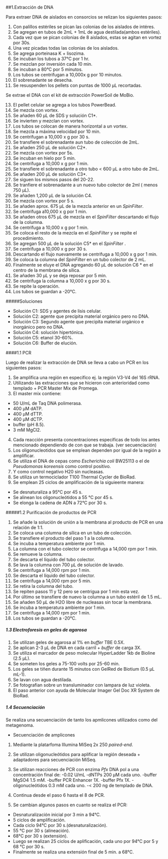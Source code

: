 ##1.Extracción de DNA

Para extraer DNA de aislados en consorcios se relizan los siguientes pasos:

1. Con palillos estériles se pican las colonias de los aislados de intéres.
2. Se agregan en tubos de 2mL + 1mL de agua destilada(ambos estériles).
3. Cada vez que se pican colonias de 8 aislados, estas se agitan en vortez por 30s.
4. Una vez picadas todas las colonias de los aislados.
5. Se agrega porteinasa K + lisozima.
6. Se incuban los tubos a 37°C por 1 hr.
7. Se mezclan por inversión cada 10 min.
8. Se incuban a 80°C por 5 minutos.
9. Los tubos se centrifugan a 10,000x g por 10 minutos.
10. El sobrenadante se desecha.
11. Se resuspenden los pellets con puntas de 1000 μL recortadas.


Se extrae el DNA con el kit de extracción PowerSoil de MoBio.

13. El pellet celular se agrega a los tubos PowerBead.
14. Se mezcla con vortex.
13. Se añaden 60 μL de SDS y solución C1*.
14. Se invierten y mezclan con vortex.
15. Los tubos se colocan de manera horizontal a un vortex.
16. Se mezcla a máxima velocidad por 10 min.
17. Se centrifugan a 10,000 x g por 30 s.
18. Se transfiere el sobrenadante aun tubo de colección de 2mL.
19. Se añaden 250 μL de solución C2*.
20. Se mezcla con vortex por 5s.
21. Se incuban en hielo por 5 min.
22. Se centrifuga a 10,000 x g por 1 min.
23. Se transfiere el sobrenadante a otro tubo < 600 μL a otro tubo de 2mL.
24. Se añaden 200 μL de solución C3*.
25. Se siguen los mismos pasos del 20-22.
26. Se tranfiere el sobrenadante a un nuevo tubo colector de 2ml ( menos 750 μL).
27. Se añaden 1,200 μL de la solución C4.
28. Se mezcla con vortex por 5 s.
29. Se añaden aprox. 675 μL de la mezcla anterior en un _SpinFilter_.
30. Se centrifuga a10,000 x g por 1 min.
31. Se añaden otros 675 μL de mezcla en el _SpinFilter_ descartando el flujo de la columna.
32. Se centrifuga a 10,000 x g por 1 min.
33. Se coloca el resto de la mezcla en el _SpinFilter_ y se repite el procedimiento.
34. Se agregan 500 μL de la solución C5* en el _SpinFilter_ .
35. Se centrifuga a 10,000 x g por 30 s.
36. Descartando el flujo nuevamente se centrifuga a 10,000 x g por 1 min.
37. Se coloca la columna del _SpinFilter_  en un tubo colector de 2 mL.
38. Finalmente se eluye el DNA agregando 60 μL de solución C6 * en el centro de la membrana de sílica.
39. Se añaden 30 μL y se deja reposar por 5 min.
40. Se centrifuga la columna a 10,000 x g por 30 s.
41. Se repite la operación.
42. Los tubos se guardan a -20°C.

#####Soluciones 

* Solución C1: SDS y agentes de lisis celular.
* Solución C2: agente que precipita material orgánico pero no DNA.
* Solución C3: Segundo agente que precipita material orgánico e inorgánico pero no DNA.
* Solución C4: solución hipertónica.
* Solución C5: etanol 30-60%.
* Solución C6: Buffer de elución.

####1.1  PCR

Luego de realizar la extracción de DNA se lleva a cabo un PCR en los siguientes pasos:

1. Se amplifica una región en especifico ej. la región V3-V4 del 16S rRNA. 
2. Utilizando las extracciones que se hicieron con anterioridad como templado + PCR Master Mix de Promega.
3. El master mix contiene:

- 50 U/mL de Taq DNA polimerasa.
- 400 μM dATP.
- 400 μM dTTP.
- 400 μM dCTP.
- buffer (pH 8.5).
- 3 mM MgCl2.

4. Cada reacción presenta concentraciones específicas de todo los antes mencionado dependiendo de con que se trabaja. (ver secuenciación)
5. Los oligonucleotidos que se emplean dependen por igual de la región a amplificar.
6. Se utiliza el DNA de cepas como _Escherichia coli_ BW25113 o el de _Pseudomonas koreensis_ como control positivo.
7. Y como control negativo H20 sin nucleasas.
8. Se utiliza un termociclador T100 Thermal Cycler de BioRad.
9. Se emplean 25 ciclos de amplificación de la siguieente manera:
- Se desnaturaliza a 95°C por 45 s.
- Se alinean los oligonucleótidos a 55 °C por 45 s.
- Se elonga la cadena de ADN a 72°C por 30 s.

#####1.2 Purificación de productos de PCR

1. Se añade la solución de unión a la membrana al producto de PCR en una relación de 1:1.
2. Se coloca una columna de sílica en un tubo de colección.
3. Se transfiere el producto del paso 1 a la columna.
4. Se incuba a temperatura ambiente por 1 min.
5. La columna con el tubo colector se centrifuga a 14,000 rpm por 1 min.
6. Se remueve la columna.
7. Se descarta el líquido del tubo colector.
8. Se lava la columna con 700 μL de solución de lavado.
9. Se centrifuga a 14,000 rpm por 1 min.
10. Se descarta el líquido del tubo colector.
11. Se centrifuga a 14,000 rpm por 5 min.
12. Se retira la columna del tubo.
13. Se repiten pasos 11 y 12 pero se centrigua por 1 min esta vez.
14. Por último se transfiere de nuevo la columna a un tubo estéril de 1.5 mL.
15. Se añaden 50 μL de H2O libre de nucleasas sin tocar la membrana.
16. Se incuba a temperatura ambiente por 1 min.
17. Se centrifuga a 14,000 rpm por 1 min.
18. Los tubos se guardan a -20°C.

##### 1.3 Electroforesis en geles de agarosa

1. Se utilizan geles de agarosa al 1% en _buffer_ TBE 0.5X.
2. Se aplican 2-3 μL de DNA en cada carril + _buffer_ de carga 3X.
3. Se utiliza el marcador de peso molecular HyperLadder 1kb de Bioline (2.5 μL).
4. Se someten los geles a 75-100 volts por 25-60 min.
5. Los geles se tiñen durante 15 minutos con GelRed de Biotium (0.5 μL mL-1).
6. Se lavan con agua destilada.
7. Se fotografian sobre un transluminador con lampara de luz violeta.
8. El paso anterior con ayuda de Molecular Imager Gel Doc XR System de BioRad.

##### 1.4 Secuenciación

Se realiza una secuenciación de tanto los apmlicones utilizados como del metagenoma.

* Secuenciación de amplicones
1. Mediante la platarfoma Illumina MiSeq 2x 250 _paired-end_.
2. Se utilizan oligonucleótidos para aplificar la región deseada + adaptadores para secuenciación MiSeq.
3. Se utilizan reacciones de PCR con enzima _Pfx_ DNA pol a una concentración final de:
-0.02 U/mL
-dNTPs 200 μM cada uno.
-buffer MgSO4 1.5 mM.
-buffer PCR Enhancer 1X.
-buffer Pfx 1X.
-oligonucleótidos 0.3 mM cada uno.
-< 200 ng de templado de DNA.

4. Continua desde el paso 6 hasta el 8 de PCR.
5. Se cambian algunos pasos en cuanto se realiza el PCR: 
* Desnaturalización inicial por 3 min a 94°C.
* 5 ciclos de amplificación.
* Cada ciclo 94°C por 30 s.(desnaturalización).
* 55 °C por 30 s (alineación).
* 68°C por 30 s (extensión).
* Luego se realizan 25 ciclos de aplificación, cada uno por 94°C por 5 y 68 °C por 30 s.
* Finalmente se realiza una extensión final de 5 min. a 68°C.

